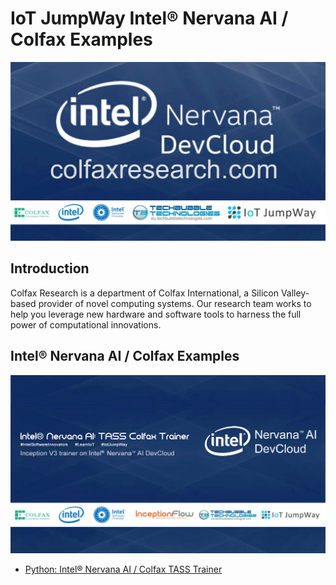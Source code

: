 # IoT JumpWay Intel® Nervana AI / Colfax Examples

![IoT JumpWay Intel® Nervana AI / Colfax Examples](images/intel-nervana-ai-cluster-colfax.jpg)

## Introduction

Colfax Research is a department of Colfax International, a Silicon Valley-based provider of novel computing systems. Our research team works to help you leverage new hardware and software tools to harness the full power of computational innovations.

## Intel® Nervana AI / Colfax Examples

![Python: Intel® Nervana AI / Colfax TASS Trainer](images/tass-trainer.jpg)

- [Python: Intel® Nervana AI / Colfax TASS Trainer](https://github.com/TechBubbleTechnologies/IoT-JumpWay-Intel-Examples/tree/master/Intel-Colfax/Tass-Trainer "Python: Intel® Nervana AI / Colfax TASS Trainer")